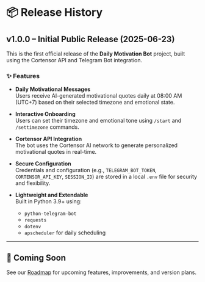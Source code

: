 # 📦 Release History

## v1.0.0 – Initial Public Release (2025-06-23)

This is the first official release of the **Daily Motivation Bot** project, built using the Cortensor API and Telegram Bot integration.

### ✨ Features

- **Daily Motivational Messages**  
  Users receive AI-generated motivational quotes daily at 08:00 AM (UTC+7) based on their selected timezone and emotional state.

- **Interactive Onboarding**  
  Users can set their timezone and emotional tone using `/start` and `/settimezone` commands.

- **Cortensor API Integration**  
  The bot uses the Cortensor AI network to generate personalized motivational quotes in real-time.

- **Secure Configuration**  
  Credentials and configuration (e.g., `TELEGRAM_BOT_TOKEN`, `CORTENSOR_API_KEY`, `SESSION_ID`) are stored in a local `.env` file for security and flexibility.

- **Lightweight and Extendable**  
  Built in Python 3.9+ using:
  - `python-telegram-bot`
  - `requests`
  - `dotenv`
  - `apscheduler` for daily scheduling

---

## 📌 Coming Soon

See our [Roadmap](./STATUS.md) for upcoming features, improvements, and version plans.
